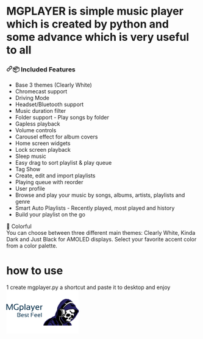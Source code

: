 # MGPLAYER is simple music player which is created by python and some advance which is very useful to all


<h3 dir="auto"><a id="user-content--included-features" class="anchor" aria-hidden="true" href="#-included-features"><svg class="octicon octicon-link" viewBox="0 0 16 16" version="1.1" width="16" height="16" aria-hidden="true"><path fill-rule="evenodd" d="M7.775 3.275a.75.75 0 001.06 1.06l1.25-1.25a2 2 0 112.83 2.83l-2.5 2.5a2 2 0 01-2.83 0 .75.75 0 00-1.06 1.06 3.5 3.5 0 004.95 0l2.5-2.5a3.5 3.5 0 00-4.95-4.95l-1.25 1.25zm-4.69 9.64a2 2 0 010-2.83l2.5-2.5a2 2 0 012.83 0 .75.75 0 001.06-1.06 3.5 3.5 0 00-4.95 0l-2.5 2.5a3.5 3.5 0 004.95 4.95l1.25-1.25a.75.75 0 00-1.06-1.06l-1.25 1.25a2 2 0 01-2.83 0z"></path></svg></a><g-emoji class="g-emoji" alias="package" fallback-src="https://github.githubassets.com/images/icons/emoji/unicode/1f4e6.png">📦</g-emoji> Included Features</h3>

<ul dir="auto">
<li>Base 3 themes (Clearly White)</li>
<li>Chromecast support</li>
<li>Driving Mode</li>
<li>Headset/Bluetooth support</li>
<li>Music duration filter</li>
<li>Folder support - Play songs by folder</li>
<li>Gapless playback</li>
<li>Volume controls</li>
<li>Carousel effect for album covers</li>
<li>Home screen widgets</li>
<li>Lock screen playback </li>
<li>Sleep music</li>
<li>Easy drag to sort playlist &amp; play queue</li>
<li>Tag Show</li>
<li>Create, edit and import playlists</li>
<li>Playing queue with reorder</li>
<li>User profile</li>
<li>Browse and play your music by songs, albums, artists, playlists and
genre</li>
<li>Smart Auto Playlists - Recently played, most played and history</li>
<li>Build your playlist on the go</li>
</ul>

🎨 Colorful
<br>
You can choose between three different main themes: Clearly White, Kinda Dark and Just Black for AMOLED displays. Select your favorite accent color from a color palette.

# how to use

1 create mgplayer.py a shortcut and paste it to desktop and enjoy
<img src="https://github.com/sanjayengineer121/MGPLAYER/blob/main/Icon/icon.png">
